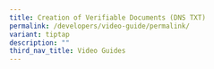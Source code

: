 ```yaml
---
title: Creation of Verifiable Documents (DNS TXT)
permalink: /developers/video-guide/permalink/
variant: tiptap
description: ""
third_nav_title: Video Guides
---
```

<p></p>